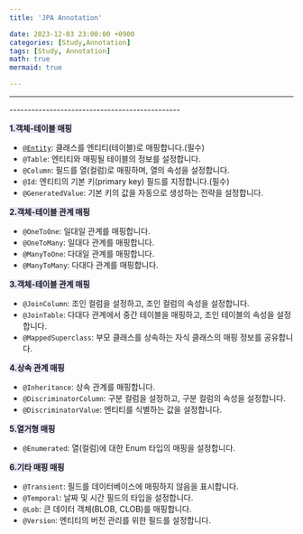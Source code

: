 ```yaml
---
title: 'JPA Annotation'

date: 2023-12-03 23:00:00 +0900
categories: [Study,Annotation]
tags: [Study, Annotation]
math: true
mermaid: true

---
```

<hr>-----------------------------------------------

**<span style = 'background-color: #E6E6FA'>1.객체-테이블 매핑</span>**

- [`@Entity`](https://ararp1006.github.io/posts/@Entity/): 클래스를 엔티티(테이블)로 매핑합니다.(필수)
- `@Table`: 엔티티와 매핑될 테이블의 정보를 설정합니다.
- `@Column`: 필드를 열(컬럼)로 매핑하며, 열의 속성을 설정합니다.
- `@Id`: 엔티티의 기본 키(primary key) 필드를 지정합니다.(필수)
- `@GeneratedValue`: 기본 키의 값을 자동으로 생성하는 전략을 설정합니다.

**<span style = 'background-color: #E6E6FA'>2.객체-테이블 관계 매핑</span>**

- `@OneToOne`: 일대일 관계를 매핑합니다.
- `@OneToMany`: 일대다 관계를 매핑합니다.
- `@ManyToOne`: 다대일 관계를 매핑합니다.
- `@ManyToMany`: 다대다 관계를 매핑합니다.

**<span style = 'background-color: #E6E6FA'>3.객체-테이블 관계 매핑</span>**

- `@JoinColumn`: 조인 컬럼을 설정하고, 조인 컬럼의 속성을 설정합니다.
- `@JoinTable`: 다대다 관계에서 중간 테이블을 매핑하고, 조인 테이블의 속성을 설정합니다.
- `@MappedSuperclass`: 부모 클래스를 상속하는 자식 클래스의 매핑 정보를 공유합니다.

**<span style = 'background-color: #E6E6FA'>4.상속 관계 매핑</span>**

- `@Inheritance`: 상속 관계를 매핑합니다.
- `@DiscriminatorColumn`: 구분 컬럼을 설정하고, 구분 컬럼의 속성을 설정합니다.
- `@DiscriminatorValue`: 엔티티를 식별하는 값을 설정합니다.

**<span style = 'background-color: #E6E6FA'>5.열거형 매핑</span>**

- `@Enumerated`: 열(컬럼)에 대한 Enum 타입의 매핑을 설정합니다.


**<span style = 'background-color: #E6E6FA'>6.기타 매핑 매핑</span>**
- `@Transient`: 필드를 데이터베이스에 매핑하지 않음을 표시합니다.
- `@Temporal`: 날짜 및 시간 필드의 타입을 설정합니다.
- `@Lob`: 큰 데이터 객체(BLOB, CLOB)를 매핑합니다.
- `@Version`: 엔티티의 버전 관리를 위한 필드를 설정합니다.



